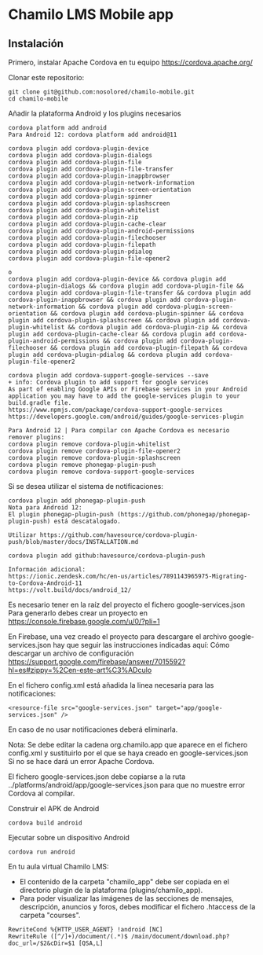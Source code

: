 Chamilo LMS Mobile app
================================

Instalación
-----------------------------

Primero, instalar Apache Cordova en tu equipo https://cordova.apache.org/

Clonar este repositorio:
```
git clone git@github.com:nosolored/chamilo-mobile.git
cd chamilo-mobile
```

Añadir la plataforma Android y los plugins necesarios

```
cordova platform add android
Para Android 12: cordova platform add android@11

cordova plugin add cordova-plugin-device
cordova plugin add cordova-plugin-dialogs
cordova plugin add cordova-plugin-file
cordova plugin add cordova-plugin-file-transfer
cordova plugin add cordova-plugin-inappbrowser
cordova plugin add cordova-plugin-network-information
cordova plugin add cordova-plugin-screen-orientation
cordova plugin add cordova-plugin-spinner
cordova plugin add cordova-plugin-splashscreen
cordova plugin add cordova-plugin-whitelist
cordova plugin add cordova-plugin-zip
cordova plugin add cordova-plugin-cache-clear
cordova plugin add cordova-plugin-android-permissions
cordova plugin add cordova-plugin-filechooser
cordova plugin add cordova-plugin-filepath
cordova plugin add cordova-plugin-pdialog
cordova plugin add cordova-plugin-file-opener2

o 
cordova plugin add cordova-plugin-device && cordova plugin add cordova-plugin-dialogs && cordova plugin add cordova-plugin-file && cordova plugin add cordova-plugin-file-transfer && cordova plugin add cordova-plugin-inappbrowser && cordova plugin add cordova-plugin-network-information && cordova plugin add cordova-plugin-screen-orientation && cordova plugin add cordova-plugin-spinner && cordova plugin add cordova-plugin-splashscreen && cordova plugin add cordova-plugin-whitelist && cordova plugin add cordova-plugin-zip && cordova plugin add cordova-plugin-cache-clear && cordova plugin add cordova-plugin-android-permissions && cordova plugin add cordova-plugin-filechooser && cordova plugin add cordova-plugin-filepath && cordova plugin add cordova-plugin-pdialog && cordova plugin add cordova-plugin-file-opener2

cordova plugin add cordova-support-google-services --save 
+ info: Cordova plugin to add support for google services
As part of enabling Google APIs or Firebase services in your Android application you may have to add the google-services plugin to your build.gradle file.
https://www.npmjs.com/package/cordova-support-google-services
https://developers.google.com/android/guides/google-services-plugin

Para Android 12 | Para compilar con Apache Cordova es necesario remover plugins:
cordova plugin remove cordova-plugin-whitelist
cordova plugin remove cordova-plugin-file-opener2
cordova plugin remove cordova-plugin-splashscreen
cordova plugin remove phonegap-plugin-push
cordova plugin remove cordova-support-google-services

```

Si se desea utilizar el sistema de notificaciones:
```
cordova plugin add phonegap-plugin-push
Nota para Android 12: 
El plugin phonegap-plugin-push (https://github.com/phonegap/phonegap-plugin-push) está descatalogado.

Utilizar https://github.com/havesource/cordova-plugin-push/blob/master/docs/INSTALLATION.md

cordova plugin add github:havesource/cordova-plugin-push

Información adicional:
https://ionic.zendesk.com/hc/en-us/articles/7891143965975-Migrating-to-Cordova-Android-11
https://volt.build/docs/android_12/

``` 
Es necesario tener en la raíz del proyecto el fichero google-services.json
Para generarlo debes crear un proyecto en https://console.firebase.google.com/u/0/?pli=1 

En Firebase, una vez creado el proyecto para descargare el archivo google-services.json hay que seguir las instrucciones indicadas aquí:
Cómo descargar un archivo de configuración 
https://support.google.com/firebase/answer/7015592?hl=es#zippy=%2Cen-este-art%C3%ADculo

En el fichero config.xml está añadida la linea necesaria para las notificaciones:
```
<resource-file src="google-services.json" target="app/google-services.json" />
```
En caso de no usar notificaciones deberá eliminarla.

Nota:
Se debe editar la cadena org.chamilo.app que aparece en el fichero config.xml y sustituirlo por el que se haya creado en google-services.json
Si no se hace dará un error Apache Cordova.

El fichero google-services.json debe copiarse a la ruta ../platforms/android/app/google-services.json para que no muestre error Cordova al compilar.

Construir el APK de Android

```
cordova build android
```

Ejecutar sobre un dispositivo Android

```
cordova run android
```
En tu aula virtual Chamilo LMS:

* El contenido de la carpeta "chamilo_app" debe ser copiada en el directorio plugin de la plataforma (plugins/chamilo_app).
* Para poder visualizar las imágenes de las secciones de mensajes, descripción, anuncios y foros, debes modificar el fichero .htaccess de la carpeta "courses".
```
RewriteCond %{HTTP_USER_AGENT} !android [NC]
RewriteRule ([^/]+)/document/(.*)$ /main/document/download.php?doc_url=/$2&cDir=$1 [QSA,L]
```
